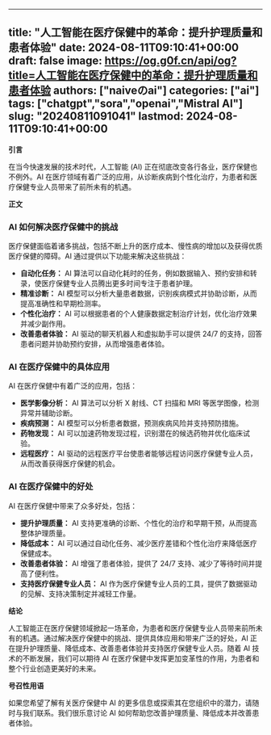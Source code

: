 
---
title: "人工智能在医疗保健中的革命：提升护理质量和患者体验"
date: 2024-08-11T09:10:41+00:00
draft: false
image: https://og.g0f.cn/api/og?title=人工智能在医疗保健中的革命：提升护理质量和患者体验
authors: ["naiveのai"]
categories: ["ai"]
tags: ["chatgpt","sora","openai","Mistral AI"]
slug: "20240811091041"
lastmod: 2024-08-11T09:10:41+00:00
---
**引言**

在当今快速发展的技术时代，人工智能 (AI) 正在彻底改变各行各业，医疗保健也不例外。AI 在医疗领域有着广泛的应用，从诊断疾病到个性化治疗，为患者和医疗保健专业人员带来了前所未有的机遇。

**正文**

### AI 如何解决医疗保健中的挑战

医疗保健面临着诸多挑战，包括不断上升的医疗成本、慢性病的增加以及获得优质医疗保健的障碍。AI 通过提供以下功能来解决这些挑战：

- **自动化任务：** AI 算法可以自动化耗时的任务，例如数据输入、预约安排和转录，使医疗保健专业人员腾出更多时间专注于患者护理。
- **精准诊断：** AI 模型可以分析大量患者数据，识别疾病模式并协助诊断，从而提高准确性和早期检测率。
- **个性化治疗：** AI 可以根据患者的个人健康数据定制治疗计划，优化治疗效果并减少副作用。
- **改善患者体验：** AI 驱动的聊天机器人和虚拟助手可以提供 24/7 的支持，回答患者问题并协助预约安排，从而增强患者体验。

### AI 在医疗保健中的具体应用

AI 在医疗保健中有着广泛的应用，包括：

- **医学影像分析：** AI 算法可以分析 X 射线、CT 扫描和 MRI 等医学图像，检测异常并辅助诊断。
- **疾病预测：** AI 模型可以分析患者数据，预测疾病风险并支持预防措施。
- **药物发现：** AI 可以加速药物发现过程，识别潜在的候选药物并优化临床试验。
- **远程医疗：** AI 驱动的远程医疗平台使患者能够远程访问医疗保健专业人员，从而改善获得医疗保健的机会。

### AI 在医疗保健中的好处

AI 在医疗保健中带来了众多好处，包括：

- **提升护理质量：** AI 支持更准确的诊断、个性化的治疗和早期干预，从而提高整体护理质量。
- **降低成本：** AI 可以通过自动化任务、减少医疗差错和个性化治疗来降低医疗保健成本。
- **改善患者体验：** AI 增强了患者体验，提供了 24/7 支持、减少了等待时间并提高了便利性。
- **支持医疗保健专业人员：** AI 作为医疗保健专业人员的工具，提供了数据驱动的见解、支持决策制定并减轻工作量。

**结论**

人工智能正在医疗保健领域掀起一场革命，为患者和医疗保健专业人员带来前所未有的机遇。通过解决医疗保健中的挑战、提供具体应用和带来广泛的好处，AI 正在提升护理质量、降低成本、改善患者体验并支持医疗保健专业人员。随着 AI 技术的不断发展，我们可以期待 AI 在医疗保健中发挥更加变革性的作用，为患者和整个行业创造更美好的未来。

**号召性用语**

如果您希望了解有关医疗保健中 AI 的更多信息或探索其在您组织中的潜力，请随时与我们联系。我们很乐意讨论 AI 如何帮助您改善护理质量、降低成本并改善患者体验。